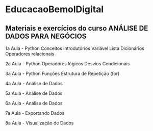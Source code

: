 # **EducacaoBemolDigital**
## Materiais e exercícios do curso ANÁLISE DE DADOS PARA NEGÓCIOS

1a Aula - Python
Conceitos introdutórios
Variável
Lista
Dicionários
Operadores relacionais

2a Aula - Python
Operadores lógicos
Desvios Condicionais

3a Aula - Python
Funções
Estrutura de Repetição (for)

4a Aula - Análise de Dados

5a Aula - Análise de Dados

6a Aula - Análise de Dados

7a Aula - Exportando Dados

8a Aula - Visualização de Dados
